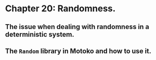 # Chapter 20: Randomness.
## The issue when dealing with randomness in a deterministic system.
## The `Random` library in Motoko and how to use it.